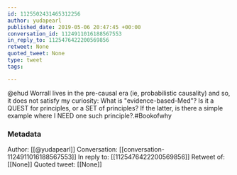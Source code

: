 ```yaml
---
id: 1125502431465312256
author: yudapearl
published_date: 2019-05-06 20:47:45 +00:00
conversation_id: 1124911016188567553
in_reply_to: 1125476422200569856
retweet: None
quoted_tweet: None
type: tweet
tags:

---
```


@ehud Worrall lives in the pre-causal era (ie, probabilistic causality) and so, it does not satisfy my curiosity: What is "evidence-based-Med"? Is it a QUEST for principles, or a SET of principles? If the latter, is there a simple example where I NEED one such principle?.#Bookofwhy

### Metadata

Author: [[@yudapearl]]
Conversation: [[conversation-1124911016188567553]]
In reply to: [[1125476422200569856]]
Retweet of: [[None]]
Quoted tweet: [[None]]
